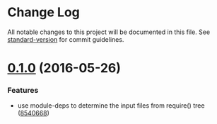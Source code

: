 # Change Log

All notable changes to this project will be documented in this file. See [standard-version](https://github.com/conventional-changelog/standard-version) for commit guidelines.

<a name="0.1.0"></a>
# [0.1.0](https://github.com/mklabs/watchd/compare/v1.0.0...v0.1.0) (2016-05-26)


### Features

* use module-deps to determine the input files from require() tree ([8540668](https://github.com/mklabs/watchd/commit/8540668))
